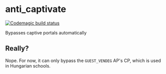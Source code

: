 # anti_captivate

[![Codemagic build status](https://api.codemagic.io/apps/5cb6cec8337183001852eb12/5cb6cec8337183001852eb11/status_badge.svg)](https://codemagic.io/apps/5cb6cec8337183001852eb12/5cb6cec8337183001852eb11/latest_build)

Bypasses captive portals automatically

## Really?

Nope.
For now, it can only bypass the `GUEST_VENDEG` AP's CP, which is used in Hungarian schools.